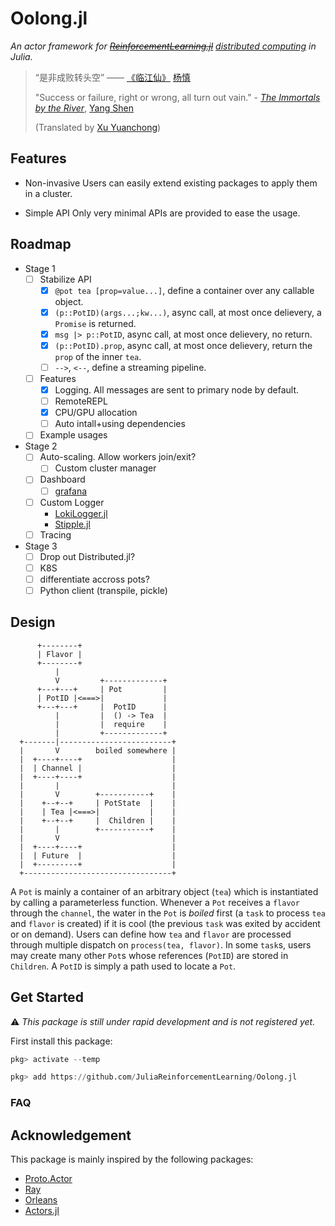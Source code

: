 # Oolong.jl

*An actor framework for [~~ReinforcementLearning.jl~~](https://github.com/JuliaReinforcementLearning/ReinforcementLearning.jl) <ins>distributed computing</ins> in Julia.*

> “是非成败转头空” —— [《临江仙》](https://www.vincentpoon.com/the-immortals-by-the-river-----------------.html)
> [杨慎](https://zh.wikipedia.org/zh-hans/%E6%9D%A8%E6%85%8E)
>
> "Success or failure, right or wrong, all turn out vain." - [*The Immortals by
> the
> River*](https://www.vincentpoon.com/the-immortals-by-the-river-----------------.html),
> [Yang Shen](https://en.wikipedia.org/wiki/Yang_Shen)
> 
> (Translated by [Xu Yuanchong](https://en.wikipedia.org/wiki/Xu_Yuanchong))


## Features

- Non-invasive
  Users can easily extend existing packages to apply them in a cluster.

- Simple API
  Only very minimal APIs are provided to ease the usage.

## Roadmap

- Stage 1
  - [ ] Stabilize API
    - [x] `@pot tea [prop=value...]`, define a container over any callable object.
    - [x] `(p::PotID)(args...;kw...)`, async call, at most once delievery, a `Promise` is returned.
    - [x] `msg |> p::PotID`, async call, at most once delievery, no return.
    - [x] `(p::PotID).prop`, async call, at most once delievery, return the `prop` of the inner `tea`.
    - [ ] `-->`, `<--`, define a streaming pipeline.
  - [ ] Features
    - [x] Logging. All messages are sent to primary node by default.
    - [ ] RemoteREPL
    - [x] CPU/GPU allocation
    - [ ] Auto intall+using dependencies
  - [ ] Example usages
- Stage 2
  - [ ] Auto-scaling. Allow workers join/exit?
    - [ ] Custom cluster manager
  - [ ] Dashboard
    - [ ] [grafana](https://grafana.com/)
  - [ ] Custom Logger
    - [LokiLogger.jl](https://github.com/fredrikekre/LokiLogger.jl)
    - [Stipple.jl](https://github.com/GenieFramework/Stipple.jl)
  - [ ] Tracing
- Stage 3
  - [ ] Drop out Distributed.jl?
  - [ ] K8S
  - [ ] differentiate accross pots?
  - [ ] Python client (transpile, pickle)

## Design

```
      +--------+
      | Flavor |
      +--------+
          |
          V         +-------------+
      +---+---+     | Pot         |
      | PotID |<===>|             |
      +---+---+     |  PotID      |
          |         |  () -> Tea  |
          |         |  require    |
          |         +-------------+
  +-------|-------------------------+
  |       V        boiled somewhere |
  |  +----+----+                    |
  |  | Channel |                    |
  |  +----+----+                    |
  |       |                         |
  |       V        +-----------+    |
  |    +--+--+     | PotState  |    |
  |    | Tea |<===>|           |    |
  |    +--+--+     |  Children |    |
  |       |        +-----------+    |
  |       V                         |
  |  +----+----+                    |
  |  | Future  |                    |
  |  +---------+                    |
  +---------------------------------+
```

A `Pot` is mainly a container of an arbitrary object (`tea`) which is instantiated by calling a parameterless function. Whenever a `Pot` receives a `flavor` through the `channel`, the water in the `Pot` is *boiled* first (a `task` to process `tea` and `flavor` is created) if it is cool (the previous `task` was exited by accident or on demand). Users can define how `tea` and `flavor` are processed through multiple dispatch on `process(tea, flavor)`. In some `task`s, users may create many other `Pot`s whose references (`PotID`) are stored in `Children`.  A `PotID` is simply a path used to locate a `Pot`.

## Get Started

⚠ *This package is still under rapid development and is not registered yet.*

First install this package:

```julia
pkg> activate --temp

pkg> add https://github.com/JuliaReinforcementLearning/Oolong.jl
```


### FAQ

## Acknowledgement

This package is mainly inspired by the following packages:

- [Proto.Actor](https://proto.actor/)
- [Ray](https://ray.io/)
- [Orleans](https://github.com/dotnet//orleans)
- [Actors.jl](https://github.com/JuliaActors/Actors.jl)
